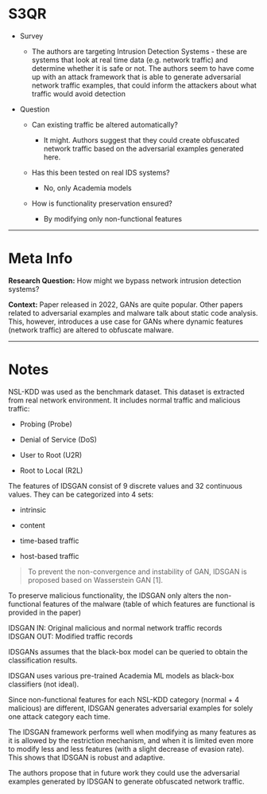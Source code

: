 # S3QR

- Survey

  - The authors are targeting Intrusion Detection Systems - these are systems that look at real time data (e.g. network traffic) and determine whether it is safe or not. The authors seem to have come up with an attack framework that is able to generate adversarial network traffic examples, that could inform the attackers about what traffic would avoid detection

- Question

  - Can existing traffic be altered automatically?

    - It might. Authors suggest that they could create obfuscated network traffic based on the adversarial examples generated here.

  - Has this been tested on real IDS systems?

    - No, only Academia models

  - How is functionality preservation ensured?

    - By modifying only non-functional features

* * *

# Meta Info

**Research Question:** How might we bypass network intrusion detection systems?

**Context:** Paper released in 2022, GANs are quite popular. Other papers related to adversarial examples and malware talk about static code analysis. This, however, introduces a use case for GANs where dynamic features (network traffic) are altered to obfuscate malware.

* * *

# Notes

NSL-KDD was used as the benchmark dataset. This dataset is extracted from real network environment. It includes normal traffic and malicious traffic:

- Probing (Probe)

- Denial of Service (DoS)

- User to Root (U2R)

- Root to Local (R2L)

The features of IDSGAN consist of 9 discrete values and 32 continuous values. They can be categorized into 4 sets:

- intrinsic

- content

- time-based traffic

- host-based traffic

> To prevent the non-convergence and instability of GAN, IDSGAN is proposed based on Wasserstein GAN [1].

To preserve malicious functionality, the IDSGAN only alters the non-functional features of the malware (table of which features are functional is provided in the paper)

IDSGAN IN: Original malicious and normal network traffic records  
IDSGAN OUT: Modified traffic records

IDSGANs assumes that the black-box model can be queried to obtain the classification results.

IDSGAN uses various pre-trained Academia ML models as black-box classifiers (not ideal).

Since non-functional features for each NSL-KDD category (normal + 4 malicious) are different, IDSGAN generates adversarial examples for solely one attack category each time.

The IDSGAN framework performs well when modifying as many features as it is allowed by the restriction mechanism, and when it is limited even more to modify less and less features (with a slight decrease of evasion rate). This shows that IDSGAN is robust and adaptive.

The authors propose that in future work they could use the adversarial examples generated by IDSGAN to generate obfuscated network traffic.
